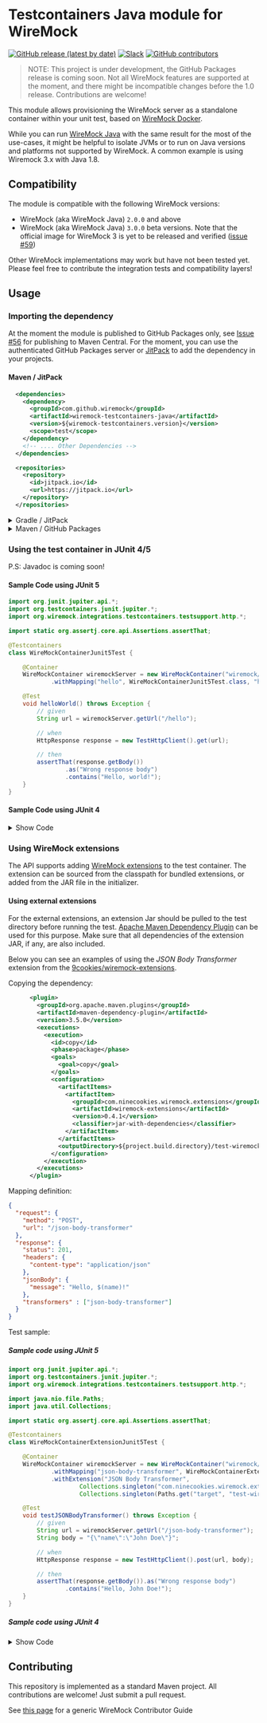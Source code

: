 # Testcontainers Java module for WireMock

[![GitHub release (latest by date)](https://img.shields.io/github/v/release/wiremock/wiremock-testcontainers-java)](https://github.com/wiremock/wiremock-testcontainers-java/releases)
[![Slack](https://img.shields.io/badge/slack-slack.wiremock.org-brightgreen?style=flat&logo=slack)](https://slack.wiremock.org/)
[![GitHub contributors](https://img.shields.io/github/contributors/wiremock/wiremock-testcontainers-java)](https://github.com/wiremock/wiremock-testcontainers-java/graphs/contributors)

> NOTE: This project is under development, the GitHub Packages release is coming soon.
> Not all WireMock features are supported at the moment,
> and there might be incompatible changes before the 1.0 release.
> Contributions are welcome!

This module allows provisioning the WireMock server 
as a standalone container
within your unit test, based on [WireMock Docker](https://github.com/wiremock/wiremock-docker).

While you can run [WireMock Java](https://github.com/wiremock/wiremock)
with the same result for the most of the use-cases,
it might be helpful to isolate JVMs or to run on
Java versions and platforms not supported by WireMock.
A common example is using Wiremock 3.x with Java 1.8.

## Compatibility

The module is compatible with the following WireMock versions:

- WireMock (aka WireMock Java) `2.0.0` and above
- WireMock (aka WireMock Java) `3.0.0` beta versions.
  Note that the official image for WireMock 3 is yet to be released and verified ([issue #59](https://github.com/wiremock/wiremock-testcontainers-java/issues/59))

Other WireMock implementations may work but have not been tested yet.
Please feel free to contribute the integration tests and compatibility layers!

## Usage

### Importing the dependency

At the moment the module is published to GitHub Packages only,
see [Issue #56](https://github.com/wiremock/wiremock-testcontainers-java/issues/56)
for publishing to Maven Central.
For the moment, you can use the authenticated GitHub Packages server or
[JitPack](https://jitpack.io/) to add the dependency in your projects.

#### Maven / JitPack

```xml
  <dependencies>
    <dependency>
      <groupId>com.github.wiremock</groupId>
      <artifactId>wiremock-testcontainers-java</artifactId>
      <version>${wiremock-testcontainers.version}</version>
      <scope>test</scope>
    </dependency>
    <!-- .... Other Dependencies -->
  </dependencies>

  <repositories>
    <repository>
      <id>jitpack.io</id>
      <url>https://jitpack.io</url>
    </repository>
  </repositories>
```

<details>
<summary>
Gradle / JitPack
</summary>

#### Gradle / JitPack

```groovy
  allprojects {
		repositories {
			maven { url 'https://jitpack.io' }
		}
	}

  dependencies {
		testImplementation 'com.github.wiremock:wiremock-testcontainers-java:${wiremock-testcontainers.version}'
	}

```
</details>

<details>
<summary>
Maven / GitHub Packages
</summary>

#### Maven / GitHub Packages

GitHub Packages uses the official Maven coordinates,
but you will need to configure the server and authentication.

```xml
    <dependency>
      <groupId>org.wiremock.integrations.testcontainers</groupId>
      <artifactId>wiremock-testcontainers-module</artifactId>
      <version>${see the releases}</version>
      <scope>test</scope>
    </dependency>
```

</details>

### Using the test container in JUnit 4/5

P.S: Javadoc is coming soon!

#### Sample Code using JUnit 5

```java
import org.junit.jupiter.api.*;
import org.testcontainers.junit.jupiter.*;
import org.wiremock.integrations.testcontainers.testsupport.http.*;

import static org.assertj.core.api.Assertions.assertThat;

@Testcontainers
class WireMockContainerJunit5Test {

    @Container
    WireMockContainer wiremockServer = new WireMockContainer("wiremock/wiremock:2.35.0")
            .withMapping("hello", WireMockContainerJunit5Test.class, "hello-world.json");

    @Test
    void helloWorld() throws Exception {
        // given
        String url = wiremockServer.getUrl("/hello");

        // when
        HttpResponse response = new TestHttpClient().get(url);

        // then
        assertThat(response.getBody())
                .as("Wrong response body")
                .contains("Hello, world!");
    }
}
```

#### Sample Code using JUnit 4

<details>
<summary>
Show Code
</summary>

```java
import org.junit.*;
import org.wiremock.integrations.testcontainers.testsupport.http.*;

import static org.assertj.core.api.Assertions.assertThat;

public class WireMockContainerJunit4Test {

    @Rule
    public WireMockContainer wiremockServer = new WireMockContainer("wiremock/wiremock:2.35.0")
            .withMapping("hello", WireMockContainerJunit4Test.class, "hello-world.json");

    @Test
    public void helloWorld() throws Exception {
        // given
        String url = wiremockServer.getUrl("/hello");

        // when
        HttpResponse response = new TestHttpClient().get(url);

        // then
        assertThat(response.getBody())
                .as("Wrong response body")
                .contains("Hello, world!");
    }
}
```
</details>    
    
### Using WireMock extensions

The API supports adding [WireMock extensions](https://wiremock.org/docs/extending-wiremock/)
to the test container.
The extension can be sourced from the classpath for bundled extensions,
or added from the JAR file in the initializer.

#### Using external extensions

For the external extensions,
an extension Jar should be pulled to the test directory before running the test.
[Apache Maven Dependency Plugin](https://maven.apache.org/plugins/maven-dependency-plugin/) can be used for this purpose.
Make sure that all dependencies of the extension JAR, if any,
are also included.

Below you can see an examples of using the _JSON Body Transformer_ extension
from the [9cookies/wiremock-extensions](https://github.com/9cookies/wiremock-extensions).

Copying the dependency:

```xml
      <plugin>
        <groupId>org.apache.maven.plugins</groupId>
        <artifactId>maven-dependency-plugin</artifactId>
        <version>3.5.0</version>
        <executions>
          <execution>
            <id>copy</id>
            <phase>package</phase>
            <goals>
              <goal>copy</goal>
            </goals>
            <configuration>
              <artifactItems>
                <artifactItem>
                  <groupId>com.ninecookies.wiremock.extensions</groupId>
                  <artifactId>wiremock-extensions</artifactId>
                  <version>0.4.1</version>
                  <classifier>jar-with-dependencies</classifier>
                </artifactItem>
              </artifactItems>
              <outputDirectory>${project.build.directory}/test-wiremock-extension</outputDirectory>
            </configuration>
          </execution>
        </executions>
      </plugin>
```

Mapping definition:

```json
{
  "request": {
    "method": "POST",
    "url": "/json-body-transformer"
  },
  "response": {
    "status": 201,
    "headers": {
      "content-type": "application/json"
    },
    "jsonBody": {
      "message": "Hello, $(name)!"
    },
    "transformers" : ["json-body-transformer"]
  }
}
```

Test sample:

##### Sample code using JUnit 5

```java
import org.junit.jupiter.api.*;
import org.testcontainers.junit.jupiter.*;
import org.wiremock.integrations.testcontainers.testsupport.http.*;

import java.nio.file.Paths;
import java.util.Collections;

import static org.assertj.core.api.Assertions.assertThat;

@Testcontainers
class WireMockContainerExtensionJunit5Test {

    @Container
    WireMockContainer wiremockServer = new WireMockContainer("wiremock/wiremock:2.35.0")
            .withMapping("json-body-transformer", WireMockContainerExtensionJunit5Test.class, "json-body-transformer.json")
            .withExtension("JSON Body Transformer",
                    Collections.singleton("com.ninecookies.wiremock.extensions.JsonBodyTransformer"),
                    Collections.singleton(Paths.get("target", "test-wiremock-extension", "wiremock-extensions-0.4.1-jar-with-dependencies.jar").toFile()));

    @Test
    void testJSONBodyTransformer() throws Exception {
        // given
        String url = wiremockServer.getUrl("/json-body-transformer");
        String body = "{\"name\":\"John Doe\"}";

        // when
        HttpResponse response = new TestHttpClient().post(url, body);

        // then
        assertThat(response.getBody()).as("Wrong response body")
                .contains("Hello, John Doe!");
    }
}
```

##### Sample code using JUnit 4

<details>
<summary>
Show Code
</summary> 
    
```java
import org.junit.*;
import org.wiremock.integrations.testcontainers.testsupport.http.*;

import java.nio.file.Paths;
import java.util.Collections;

import static org.assertj.core.api.Assertions.assertThat;

public class WireMockContainerExtensionJunit4Test {

    @Rule
    public WireMockContainer wiremockServer = new WireMockContainer("wiremock/wiremock:2.35.0")
            .withMapping("json-body-transformer", WireMockContainerExtensionJunit4Test.class, "json-body-transformer.json")
            .withExtension("JSON Body Transformer",
                    Collections.singleton("com.ninecookies.wiremock.extensions.JsonBodyTransformer"),
                    Collections.singleton(Paths.get("target", "test-wiremock-extension", "wiremock-extensions-0.4.1-jar-with-dependencies.jar").toFile()));

    @Test
    public void testJSONBodyTransformer() throws Exception {
        // given
        String url = wiremockServer.getUrl("/json-body-transformer");
        String body = "{\"name\":\"John Doe\"}";

        // when
        HttpResponse response = new TestHttpClient().post(url, body);

        // then
        assertThat(response.getBody()).as("Wrong response body")
                .contains("Hello, John Doe!");
    }
}
```  
</details>

## Contributing

This repository is implemented as a standard Maven project.
All contributions are welcome!
Just submit a pull request.

See [this page](https://wiremock.org/docs/participate/) for a generic WireMock Contributor Guide
    
